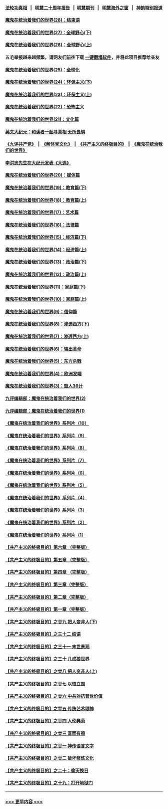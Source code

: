 #### [法轮功真相](https://github.com/gfw-breaker/truth/blob/master/README.md?t=0) &nbsp;&nbsp;|&nbsp;&nbsp; [明慧二十周年报告](https://github.com/gfw-breaker/mh-reports/blob/master/README.md?t=0) &nbsp;&nbsp;|&nbsp;&nbsp;[明慧期刊](https://github.com/gfw-breaker/mh-qikan) &nbsp;&nbsp;|&nbsp;&nbsp; [明慧海外之窗](https://github.com/gfw-breaker/mh-news/blob/master/README.md?t=0) &nbsp;&nbsp;|&nbsp;&nbsp; [神韵特别报道](https://github.com/gfw-breaker/mh-news/blob/master/shenyun.md?t=0)
#### [魔鬼在统治着我们的世界(28)：结束语](../pages/nsc422/n10936246.md?t=07180651) 
#### [魔鬼在统治着我们的世界(27)：全球野心(下)](../pages/nsc422/n10928319.md?t=07180651) 
#### [魔鬼在统治着我们的世界(26)：全球野心(上)](../pages/nsc422/n10900318.md?t=07180651) 
#### 五毛举报越来越频繁，请网友们前往下载 [一键翻墙软件](https://github.com/gfw-breaker/ssr-accounts)，并将此项目推荐给亲友
#### [魔鬼在统治着我们的世界(25)：全球化](../pages/nsc422/n10788205.md?t=07180651) 
#### [魔鬼在统治着我们的世界(24)：环保主义(下)](../pages/nsc422/n10695307.md?t=07180651) 
#### [魔鬼在统治着我们的世界(23)：环保主义(上)](../pages/nsc422/n10688613.md?t=07180651) 
#### [魔鬼在统治着我们的世界(22)：恐怖主义](../pages/nsc422/n10614727.md?t=07180651) 
#### [魔鬼在统治着我们的世界(21)：文化篇](../pages/nsc422/n10597706.md?t=07180651) 
#### [英文大纪元：和读者一起寻真相 无所畏惧](../pages/nsc422/n12542027.md?t=07180651) 
#### [《九评共产党》](https://github.com/begood0513/9ping.md/blob/master/README.md) &nbsp;|&nbsp; [《解体党文化》](../../../../jtdwh.md/blob/master/README.md)  &nbsp;|&nbsp; [《共产主义的终极目的》](../../../../gczydzjmd.md/blob/master/README.md) &nbsp;|&nbsp; [《魔鬼在统治我们的世界》](../../../../mgztzwmdsj.md/blob/master/README.md) 
#### [李洪志先生在大纪元发表《大选》](../pages/nsc422/n12534746.md?t=07180651) 
#### [魔鬼在统治着我们的世界(20)：媒体篇](../pages/nsc422/n10586579.md?t=07180651) 
#### [魔鬼在统治着我们的世界(19)：教育篇(下)](../pages/nsc422/n10564808.md?t=07180651) 
#### [魔鬼在统治着我们的世界(18)：教育篇(上)](../pages/nsc422/n10526970.md?t=07180651) 
#### [魔鬼在统治着我们的世界(17)：艺术篇](../pages/nsc422/n10499093.md?t=07180651) 
#### [魔鬼在统治着我们的世界(16)：法律篇](../pages/nsc422/n10485969.md?t=07180651) 
#### [魔鬼在统治着我们的世界(15)：经济篇(下)](../pages/nsc422/n10469975.md?t=07180651) 
#### [魔鬼在统治着我们的世界(14)：经济篇(上)](../pages/nsc422/n10457370.md?t=07180651) 
#### [魔鬼在统治着我们的世界(13)：政治篇(下)](../pages/nsc422/n10448270.md?t=07180651) 
#### [魔鬼在统治着我们的世界(12)：政治篇(上)](../pages/nsc422/n10444576.md?t=07180651) 
#### [魔鬼在统治着我们的世界(11)：家庭篇(下)](../pages/nsc422/n10440961.md?t=07180651) 
#### [魔鬼在统治着我们的世界(10)：家庭篇(上)](../pages/nsc422/n10435448.md?t=07180651) 
#### [魔鬼在统治着我们的世界(9)：信仰篇](../pages/nsc422/n10432159.md?t=07180651) 
#### [魔鬼在统治着我们的世界(8)：渗透西方(下)](../pages/nsc422/n10429603.md?t=07180651) 
#### [魔鬼在统治着我们的世界(7)：渗透西方(上)](../pages/nsc422/n10426013.md?t=07180651) 
#### [魔鬼在统治着我们的世界(6)：输出革命](../pages/nsc422/n10421536.md?t=07180651) 
#### [魔鬼在统治着我们的世界(5)：东方杀戮](../pages/nsc422/n10417707.md?t=07180651) 
#### [魔鬼在统治着我们的世界(4)：欧洲发端](../pages/nsc422/n10414890.md?t=07180651) 
#### [魔鬼在统治着我们的世界(3)：毁人36计](../pages/nsc422/n10411583.md?t=07180651) 
#### [九评编辑部：魔鬼在统治着我们的世界(2)](../pages/nsc422/n10410036.md?t=07180651) 
#### [九评编辑部：魔鬼在统治着我们的世界(1)](../pages/nsc422/n10406825.md?t=07180651) 
#### [《魔鬼在统治着我们的世界》系列片（10）](../pages/nsc422/n12292670.md?t=07180651) 
#### [《魔鬼在统治着我们的世界》系列片（9）](../pages/nsc422/n12290859.md?t=07180651) 
#### [《魔鬼在统治着我们的世界》系列片（8）](../pages/nsc422/n12287445.md?t=07180651) 
#### [《魔鬼在统治着我们的世界》系列片（7）](../pages/nsc422/n12283425.md?t=07180651) 
#### [《魔鬼在统治着我们的世界》系列片（6）](../pages/nsc422/n12282314.md?t=07180651) 
#### [《魔鬼在统治着我们的世界》系列片（5）](../pages/nsc422/n12281419.md?t=07180651) 
#### [《魔鬼在统治着我们的世界》系列片（4）](../pages/nsc422/n12274024.md?t=07180651) 
#### [《魔鬼在统治着我们的世界》系列片（3）](../pages/nsc422/n12271322.md?t=07180651) 
#### [《魔鬼在统治着我们的世界》系列片（2）](../pages/nsc422/n12269049.md?t=07180651) 
#### [《魔鬼在统治着我们的世界》系列片（1）](../pages/nsc422/n12267575.md?t=07180651) 
#### [【共产主义的终极目的】第六章 （完整版）](../pages/nsc422/n11428913.md?t=07180651) 
#### [【共产主义的终极目的】第五章 （完整版）](../pages/nsc422/n11428912.md?t=07180651) 
#### [【共产主义的终极目的】第四章 （完整版）](../pages/nsc422/n11428907.md?t=07180651) 
#### [【共产主义的终极目的】第三章（完整版）](../pages/nsc422/n11428848.md?t=07180651) 
#### [【共产主义的终极目的】第二章（完整版）](../pages/nsc422/n11428831.md?t=07180651) 
#### [【共产主义的终极目的】第一章（完整版）](../pages/nsc422/n11417651.md?t=07180651) 
#### [【共产主义的终极目的】之廿九 把人变非人(下)](../pages/nsc422/n11344140.md?t=07180651) 
#### [【共产主义的终极目的】之三十二 结语](../pages/nsc422/n11360535.md?t=07180651) 
#### [【共产主义的终极目的】之三十一 末世景观](../pages/nsc422/n11351129.md?t=07180651) 
#### [【共产主义的终极目的】之三十 几成狼世界](../pages/nsc422/n11348280.md?t=07180651) 
#### [【共产主义的终极目的】之廿八 把人变非人(上)](../pages/nsc422/n11340492.md?t=07180651) 
#### [【共产主义的终极目的】之廿七 以恨立国](../pages/nsc422/n11336944.md?t=07180651) 
#### [【共产主义的终极目的】之廿六 中共对抗普世价值](../pages/nsc422/n11324785.md?t=07180651) 
#### [【共产主义的终极目的】之廿五 传统艺术颂神](../pages/nsc422/n11296396.md?t=07180651) 
#### [【共产主义的终极目的】之廿四 人伦典范](../pages/nsc422/n11296397.md?t=07180651) 
#### [【共产主义的终极目的】之廿三 富而有德](../pages/nsc422/n11283598.md?t=07180651) 
#### [【共产主义的终极目的】之廿一 神传语言文字](../pages/nsc422/n11263265.md?t=07180651) 
#### [【共产主义的终极目的】之廿二 破坏修炼文化](../pages/nsc422/n11245728.md?t=07180651) 
#### [【共产主义的终极目的】之二十：偷天换日](../pages/nsc422/n11238846.md?t=07180651) 
#### [【共产主义的终极目的】之十九：打开地狱门](../pages/nsc422/n11206376.md?t=07180651) 

----
#### [ >>> 更早内容 <<< ](../indexes/nsc422-earlier.md)
